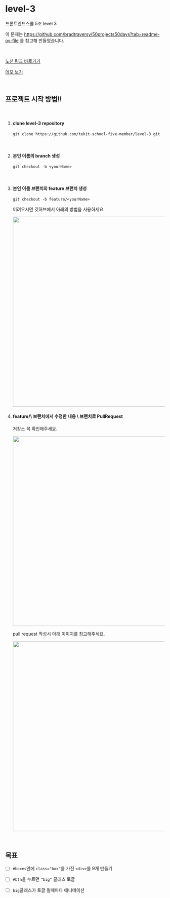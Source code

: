 # level-3

프론트엔드스쿨 5조 level 3

이 문제는 https://github.com/bradtraversy/50projects50days?tab=readme-ov-file 를 참고해 만들었습니다.

<br>

[노션 링크 바로가기](https://www.notion.so/Level-3-a66d059b378c468c9d12be7491b250ac)

[데모 보기](https://50projects50days.com/projects/3d-background-boxes/)

<br>

## 프로젝트 시작 방법!!

<br>

<ol>
  <li><h4>clone level-3 repository</h4>
    
  ```
  git clone https://github.com/tekit-school-five-member/level-3.git
  ```

  <br>
    
  </li>
  <li><h4>본인 이름의 branch 생성</h4>
    
  ```
  git checkout -b <yourName>
  ```

<br>
  </li>
  <li><h4>본인 이름 브랜치의 feature 브런치 생성</h4>
    
  ```
  git checkout -b feature/<yourName>
  ```

  <p>어려우시면 깃허브에서 아래의 방법을 사용하세요.</p>
  <img width="600px" src="https://github.com/tekit-school-five-member/level-3/assets/60402888/494198c6-db3c-4429-a76c-3077929bf6fe"/>
<br>
  </li>  
  <li>
    <h4>feature/\<yourName> 브랜치에서 수정한 내용 \<yourName> 브랜치로 PullRequest</h4>
    <p>저장소 꼭 확인해주세요.</p>
    <img width="600px" src="https://github.com/tekit-school-five-member/level-3/assets/60402888/76d54486-3a57-43d3-96e3-bd6bb3f0ed61"/>
      <br>
    <p>pull request 작성시 아래 이미지를 참고해주세요.</p>
  <img width="600px" src="https://github.com/tekit-school-five-member/level-3/assets/60402888/270e9372-7b61-42db-9045-0f58ce6c3408"/>
      <br>
  </li>
</ol>

<br>

## 목표

- [ ] <code>#boxes</code>안에 <code>class="box"</code>를 가진 <code>\<div></code>를 9개 만들기

- [ ] <code>#btn</code>을 누르면 <code>"big"</code> 클래스 토글
- [ ] <code>big</code>클래스가 토글 될때마다 애니메이션
